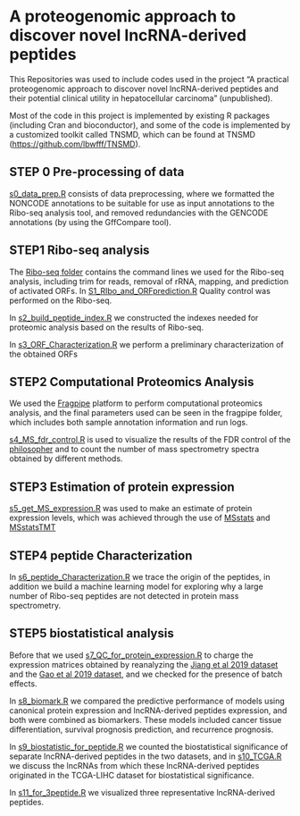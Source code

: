 # A proteogenomic approach to discover novel lncRNA-derived peptides

This Repositories was used to include codes used in the project “A practical proteogenomic approach to discover novel lncRNA-derived peptides and their potential clinical utility in hepatocellular carcinoma” (unpublished).

Most of the code in this project is implemented by existing R packages (including Cran and bioconductor), and some of the code is implemented by a customized toolkit called TNSMD, which can be found at TNSMD (https://github.com/lbwfff/TNSMD).

## STEP 0 Pre-processing of data 
[s0_data_prep.R](./s0_data_prep.R) consists of data preprocessing, where we formatted the NONCODE annotations to be suitable for use as input annotations to the Ribo-seq analysis tool, and removed redundancies with the GENCODE annotations (by using the GffCompare tool).

## STEP1 Ribo-seq analysis
The [Ribo-seq folder](./Ribo-seq/) contains the command lines we used for the Ribo-seq analysis, including trim for reads, removal of rRNA, mapping, and prediction of activated ORFs. In [S1_RIbo_and_ORFprediction.R](./S1_RIbo_and_ORFprediction.R) Quality control was performed on the Ribo-seq.

In [s2_build_peptide_index.R](./s2_build_peptide_index.R) we constructed the indexes needed for proteomic analysis based on the results of Ribo-seq.

In [s3_ORF_Characterization.R](./s3_ORF_Characterization.R) we perform a preliminary characterization of the obtained ORFs

## STEP2 Computational Proteomics Analysis
We used the [Fragpipe](https://github.com/Nesvilab/FragPipe) platform to perform computational proteomics analysis, and the final parameters used can be seen in the fragpipe folder, which includes both sample annotation information and run logs.

[s4_MS_fdr_control.R](./s4_MS_fdr_control.R) is used to visualize the results of the FDR control of the [philosopher](https://github.com/Nesvilab/philosopher) and to count the number of mass spectrometry spectra obtained by different methods.

## STEP3 Estimation of protein expression
[s5_get_MS_expression.R](./s5_get_MS_expression.R) was used to make an estimate of protein expression levels, which was achieved through the use of [MSstats](https://bioconductor.org/packages/release/bioc/html/MSstats.html) and [MSstatsTMT](https://www.bioconductor.org/packages/release/bioc/html/MSstatsTMT.html)

## STEP4 peptide Characterization
In [s6_peptide_Characterization.R](./s6_peptide_Characterization.R) we trace the origin of the peptides, in addition we build a machine learning model for exploring why a large number of Ribo-seq peptides are not detected in protein mass spectrometry.

## STEP5 biostatistical analysis
Before that we used [s7_QC_for_protein_expression.R](./s7_QC_for_protein_expression.R) to charge the expression matrices obtained by reanalyzing the [Jiang et al 2019 dataset](https://www.nature.com/articles/s41586-019-0987-8) and the [Gao et al 2019 dataset](https://www.sciencedirect.com/science/article/pii/S0092867419310037?via%3Dihub), and we checked for the presence of batch effects.

In [s8_biomark.R](./s8_biomark.R) we compared the predictive performance of models using canonical protein expression and lncRNA-derived peptides expression, and both were combined as biomarkers. These models included cancer tissue differentiation, survival prognosis prediction, and recurrence prognosis.

In [s9_biostatistic_for_peptide.R](./s9_biostatistic_for_peptide.R) we counted the biostatistical significance of separate lncRNA-derived peptides in the two datasets, and in [s10_TCGA.R](s10_TCGA.R) we discuss the lncRNAs from which these lncRNA-derived peptides originated in the TCGA-LIHC dataset for biostatistical significance.

In [s11_for_3peptide.R](./s11_for_3peptide.R) we visualized three representative lncRNA-derived peptides.



